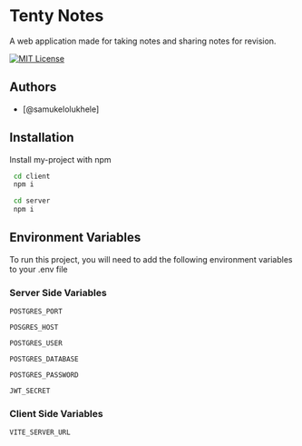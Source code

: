 # Tenty Notes

A web application made for taking notes and sharing notes for revision.

[![MIT License](https://img.shields.io/badge/License-MIT-green.svg)](https://choosealicense.com/licenses/mit/)

## Authors

- [@samukelolukhele]

## Installation

Install my-project with npm

```bash
 cd client
 npm i
```

```bash
 cd server
 npm i
```

## Environment Variables

To run this project, you will need to add the following environment variables to your .env file

### Server Side Variables

`POSTGRES_PORT`

`POSGRES_HOST`

`POSTGRES_USER`

`POSTGRES_DATABASE`

`POSTGRES_PASSWORD`

`JWT_SECRET`

### Client Side Variables

`VITE_SERVER_URL`
